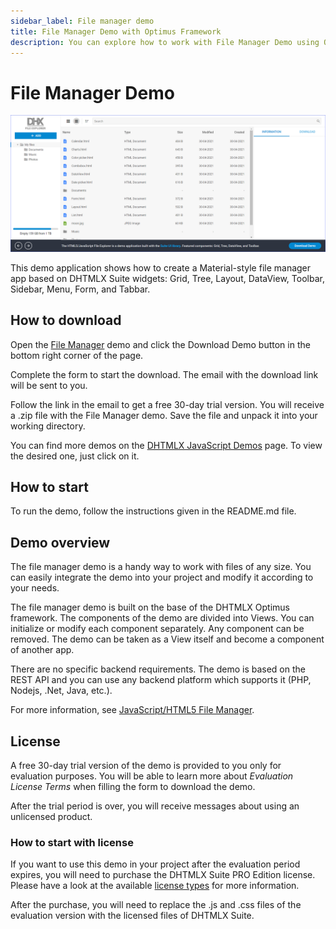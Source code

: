 ```yaml
---
sidebar_label: File manager demo
title: File Manager Demo with Optimus Framework 
description: You can explore how to work with File Manager Demo using Optimus Framework in the documentation of the DHTMLX JavaScript UI library. Browse developer guides and API reference, try out code examples and live demos, and download a free 30-day evaluation version of DHTMLX Suite 7.
---
```


# File Manager Demo

[comment]: # (todo добавить ссылку на демку на картинку и под картинкой)

![](../assets/optimus/demo/filemanager_demo.png)

This demo application shows how to create a Material-style file manager app based on DHTMLX Suite widgets: Grid, Tree, Layout, DataView, Toolbar, Sidebar, Menu, Form, and Tabbar.

## How to download

Open the [File Manager](https://dhtmlx.com/docs/products/demoApps/dhtmlxFileExplorerDemo/) demo and click the Download Demo button in the bottom right corner of the page.

Complete the form to start the download. The email with the download link will be sent to you.

Follow the link in the email to get a free 30-day trial version. You will receive a .zip file with the File Manager demo. Save the file and unpack it into your working directory.

You can find more demos on the [DHTMLX JavaScript Demos](https://dhtmlx.com/docs/products/demoApps/) page. To view the desired one, just click on it.

## How to start

To run the demo, follow the instructions given in the README.md file.

## Demo overview

The file manager demo is a handy way to work with files of any size. You can easily integrate the demo into your project and modify it according to your needs.

The file manager demo is built on the base of the DHTMLX Optimus framework. The components of the demo are divided into Views. You can initialize or modify each component separately. Any component can be removed. The demo can be taken as a View itself and become a component of another app.

There are no specific backend requirements. The demo is based on the REST API and you can use any backend platform which supports it (PHP, Nodejs, .Net, Java, etc.).

For more information, see [JavaScript/HTML5 File Manager](https://dhtmlx.com/docs/products/dhtmlxFileManager/).
## License

A free 30-day trial version of the demo is provided to you only for evaluation purposes. You will be able to learn more about *Evaluation License Terms* when filling the form to download the demo.

After the trial period is over, you will receive messages about using an unlicensed product.

### How to start with license

If you want to use this demo in your project after the evaluation period expires, you will need to purchase the DHTMLX Suite PRO Edition license.
Please have a look at the available [license types](https://dhtmlx.com/docs/products/licenses.shtml) for more information.

After the purchase, you will need to replace the .js and .css files of the evaluation version with the licensed files of DHTMLX Suite.
